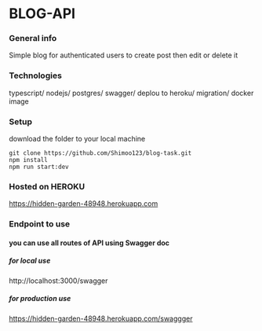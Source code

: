 # BLOG-API

### General info
Simple blog for authenticated users to create post then edit or delete it

### Technologies
typescript/ nodejs/ postgres/ swagger/ deplou to heroku/ migration/ docker image

### Setup
download the folder to your local machine
```
git clone https://github.com/Shimoo123/blog-task.git
npm install
npm run start:dev
```
### Hosted on HEROKU
https://hidden-garden-48948.herokuapp.com

### Endpoint to use
#### you can use all routes of API using Swagger doc
##### for local use
http://localhost:3000/swagger

##### for production use
https://hidden-garden-48948.herokuapp.com/swaggger



